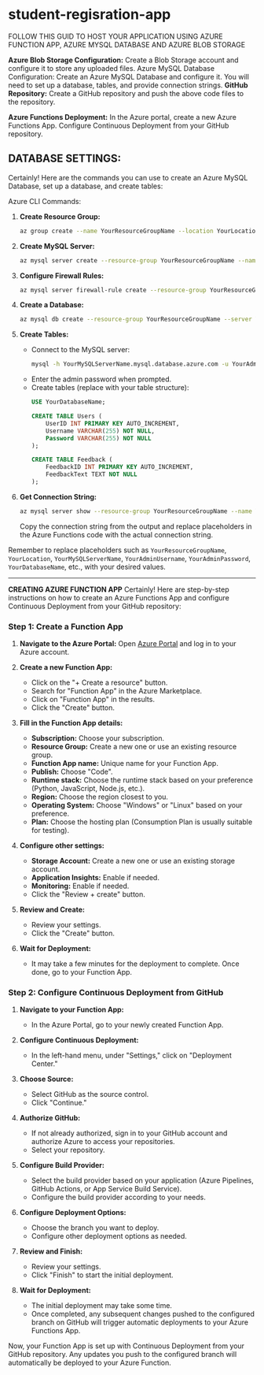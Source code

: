 # student-regisration-app
FOLLOW THIS GUID TO HOST YOUR APPLICATION USING AZURE FUNCTION APP, AZURE MYSQL DATABASE AND AZURE BLOB STORAGE

**Azure Blob Storage Configuration:**
Create a Blob Storage account and configure it to store any uploaded files.
Azure MySQL Database Configuration:
Create an Azure MySQL Database and configure it. You will need to set up a database, tables, and provide connection strings.
**GitHub Repository:**
Create a GitHub repository and push the above code files to the repository.

**Azure Functions Deployment:**
In the Azure portal, create a new Azure Functions App.
Configure Continuous Deployment from your GitHub repository.

DATABASE SETTINGS:
---------------------------------------------
Certainly! Here are the commands you can use to create an Azure MySQL Database, set up a database, and create tables:

Azure CLI Commands:

1. **Create Resource Group:**
   ```bash
   az group create --name YourResourceGroupName --location YourLocation
   ```

2. **Create MySQL Server:**
   ```bash
   az mysql server create --resource-group YourResourceGroupName --name YourMySQLServerName --location YourLocation --admin-user YourAdminUsername --admin-password YourAdminPassword --sku-name B_Gen5_1 --version 5.7
   ```

3. **Configure Firewall Rules:**
   ```bash
   az mysql server firewall-rule create --resource-group YourResourceGroupName --server YourMySQLServerName --name AllowAll --start-ip-address 0.0.0.0 --end-ip-address 255.255.255.255
   ```

4. **Create a Database:**
   ```bash
   az mysql db create --resource-group YourResourceGroupName --server YourMySQLServerName --name YourDatabaseName --charset utf8 --collation utf8_general_ci
   ```

5. **Create Tables:**
   - Connect to the MySQL server:
     ```bash
     mysql -h YourMySQLServerName.mysql.database.azure.com -u YourAdminUsername@YourMySQLServerName -p
     ```
   - Enter the admin password when prompted.
   - Create tables (replace with your table structure):
     ```sql
     USE YourDatabaseName;

     CREATE TABLE Users (
         UserID INT PRIMARY KEY AUTO_INCREMENT,
         Username VARCHAR(255) NOT NULL,
         Password VARCHAR(255) NOT NULL
     );

     CREATE TABLE Feedback (
         FeedbackID INT PRIMARY KEY AUTO_INCREMENT,
         FeedbackText TEXT NOT NULL
     );
     ```

6. **Get Connection String:**
   ```bash
   az mysql server show --resource-group YourResourceGroupName --name YourMySQLServerName --query connectionStrings
   ```

   Copy the connection string from the output and replace placeholders in the Azure Functions code with the actual connection string.

Remember to replace placeholders such as `YourResourceGroupName`, `YourLocation`, `YourMySQLServerName`, `YourAdminUsername`, `YourAdminPassword`, `YourDatabaseName`, etc., with your desired values.

---------------------------------------------
**CREATING AZURE FUNCTION APP**
Certainly! Here are step-by-step instructions on how to create an Azure Functions App and configure Continuous Deployment from your GitHub repository:

### Step 1: Create a Function App

1. **Navigate to the Azure Portal:**
   Open [Azure Portal](https://portal.azure.com/) and log in to your Azure account.

2. **Create a new Function App:**
   - Click on the "+ Create a resource" button.
   - Search for "Function App" in the Azure Marketplace.
   - Click on "Function App" in the results.
   - Click the "Create" button.

3. **Fill in the Function App details:**
   - **Subscription:** Choose your subscription.
   - **Resource Group:** Create a new one or use an existing resource group.
   - **Function App name:** Unique name for your Function App.
   - **Publish:** Choose "Code".
   - **Runtime stack:** Choose the runtime stack based on your preference (Python, JavaScript, Node.js, etc.).
   - **Region:** Choose the region closest to you.
   - **Operating System:** Choose "Windows" or "Linux" based on your preference.
   - **Plan:** Choose the hosting plan (Consumption Plan is usually suitable for testing).

4. **Configure other settings:**
   - **Storage Account:** Create a new one or use an existing storage account.
   - **Application Insights:** Enable if needed.
   - **Monitoring:** Enable if needed.
   - Click the "Review + create" button.

5. **Review and Create:**
   - Review your settings.
   - Click the "Create" button.

6. **Wait for Deployment:**
   - It may take a few minutes for the deployment to complete. Once done, go to your Function App.

### Step 2: Configure Continuous Deployment from GitHub

1. **Navigate to your Function App:**
   - In the Azure Portal, go to your newly created Function App.

2. **Configure Continuous Deployment:**
   - In the left-hand menu, under "Settings," click on "Deployment Center."

3. **Choose Source:**
   - Select GitHub as the source control.
   - Click "Continue."

4. **Authorize GitHub:**
   - If not already authorized, sign in to your GitHub account and authorize Azure to access your repositories.
   - Select your repository.

5. **Configure Build Provider:**
   - Select the build provider based on your application (Azure Pipelines, GitHub Actions, or App Service Build Service).
   - Configure the build provider according to your needs.

6. **Configure Deployment Options:**
   - Choose the branch you want to deploy.
   - Configure other deployment options as needed.

7. **Review and Finish:**
   - Review your settings.
   - Click "Finish" to start the initial deployment.

8. **Wait for Deployment:**
   - The initial deployment may take some time.
   - Once completed, any subsequent changes pushed to the configured branch on GitHub will trigger automatic deployments to your Azure Functions App.

Now, your Function App is set up with Continuous Deployment from your GitHub repository. Any updates you push to the configured branch will automatically be deployed to your Azure Function.
